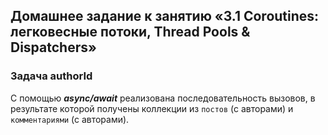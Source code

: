 ## Домашнее задание к занятию «3.1 Coroutines: легковесные потоки, Thread Pools & Dispatchers»

### Задача authorId

С помощью ***async/await*** реализована последовательность вызовов, в результате которой получены коллекции
из `постов` (с авторами) и `комментариями` (с авторами).
